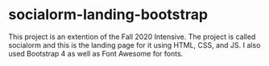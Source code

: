 # socialorm-landing-bootstrap

This project is an extention of the Fall 2020 Intensive. The project is called socialorm and this is the landing page for it using HTML, CSS, and JS. I also used Bootstrap 4 as well as Font Awesome for fonts.
